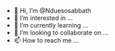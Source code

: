 - 👋 Hi, I’m @Nduesosabbath
- 👀 I’m interested in ...
- 🌱 I’m currently learning ...
- 💞️ I’m looking to collaborate on ...
- 📫 How to reach me ...

<!---
Nduesosabbath/Nduesosabbath is a ✨ special ✨ repository because its `README.md` (this file) appears on your GitHub profile.
You can click the Preview link to take a look at your changes.
--->
